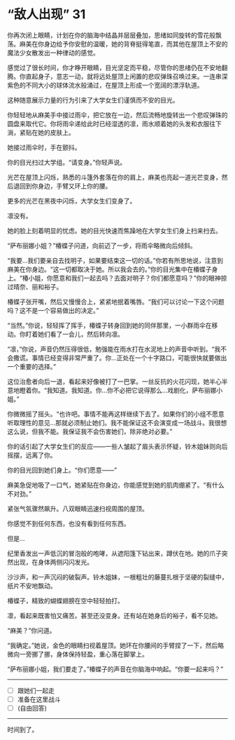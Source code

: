 # “敌人出现” 31

你再次闭上眼睛，计划在你的脑海中结晶并层层叠加，思绪如同旋转的雪花般飘荡。麻美在你身边给予你安慰的温暖，她的背脊挺得笔直，而其他在屋顶上不安的魔法少女散发出一种律动的感觉。

感觉过了很长时间，你才睁开眼睛，目光坚定而平稳，尽管你的思绪仍在不安地翻腾。你直起身子，意志一动，就将远处屋顶上闲置的悲叹弹珠召唤过来。一连串深紫色的不同大小的球体流水般涌过，在屋顶上形成一个宽阔的漂浮轨道。

这种随意展示力量的行为引来了大学女生们谨慎而不安的目光。

你轻轻地从麻美手中接过雨伞，把它放在一边，然后流畅地旋转出一个悲叹弹珠的圆盘来取代它。你将雨伞递给此时已经湿透的凛，雨水顺着她的头发和衣服往下淌，紧贴在她的皮肤上。

她接过雨伞时，手在颤抖。

你的目光扫过大学组。“请变身。”你轻声说。

光芒在屋顶上闪烁，熟悉的斗篷外套落在你的肩上，麻美也亮起一道光芒变身，然后退回到你身边，手臂又环上你的腰。

更多的光芒在黑夜中闪烁，大学女生们变身了。

凛没有。

她的脸上刻着明显的忧虑。她的目光快速而焦躁地在大学女生们身上扫来扫去。

“萨布丽娜小姐？”椿蝶子问道，向前迈了一步，将雨伞略微向后倾斜。

“我要...我们要亲自去找明子，如果要结束这一切的话。”你若有所思地说，注意到麻美在你身边。“这一切都取决于她。所以我会去的。”你的目光集中在椿蝶子身上。“椿小姐，你愿意和我们一起去吗？去面对明子？你们都愿意吗？”你的眼神掠过晴奈、丽和裕子。

椿蝶子张开嘴，然后又慢慢合上，紧紧地抿着嘴唇。“我们可以讨论一下这个问题吗？这不是一个容易做出的决定。”

“当然。”你说，轻轻挥了挥手，椿蝶子转身回到她的同伴那里，一小群雨伞在移动。你盯着她们看了一会儿，然后转向凛。

“凛，”你说，声音仍然压得很低，勉强能在雨水打在水泥地上的声音中听到。“我不会撒谎。事情已经变得非常严重了。你...正处在一个十字路口，可能很快就要做出一个重要的选择。”

这位治愈者向后一退，看起来好像被打了一巴掌。一丝反抗的火花闪现，她半心半意地瞪着你。“我知道。我知道。你...你不必把它说得那么...戏剧化，萨布丽娜小姐。”

你微微摇了摇头。“也许吧。事情不能再这样继续下去了。如果你们的小组不愿意听取理性的意见...那就必须制止她们。我不能保证这不会演变成一场战斗。我很想这么说，但我不能。我保证我不会伤害她们，除非绝对必要。”

你的话引起了大学女生们的反应——一些人皱起了眉头表示怀疑，铃木姐妹则向后摇摆，远离了你。

你的目光回到她们身上。“你们愿意——”

麻美急促地吸了一口气，她紧贴在你身边，你能感觉到她的肌肉绷紧了。“有什么不对劲。”

紧张气氛骤然飙升。八双眼睛迅速扫视周围的屋顶。

你感觉不到任何东西，也没有看到任何东西。

但是...

纪里香发出一声低沉的冒泡般的咆哮，从遮阳篷下钻出来，蹲伏在地。她的爪子突然出现，在身体两侧闪闪发光。

沙沙声，和一声沉闷的破裂声。铃木姐妹，一根粗壮的藤蔓扎根于坚硬的裂缝中，纸片不安地飘动。

椿蝶子，精致的蝴蝶翅膀在空中轻轻拍打。

凛，看起来既害怕又痛苦。甚至还没变身。还有站在她身后的裕子，看不见她。

“麻美？”你问道。

“我确定。”她说，金色的眼睛扫视着屋顶。她环在你腰间的手臂捏了一下，然后略微向一旁挪了挪，身体保持轻盈，重心落在脚掌上。

“萨布丽娜小姐，我们要走了。”椿蝶子的声音在你脑海中响起。“你要一起来吗？”

---

- [ ] 跟她们一起走
- [ ] 准备在这里战斗
- [ ] (自由回答)

---

时间到了。
